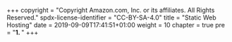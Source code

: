 +++
copyright = "Copyright Amazon.com, Inc. or its affiliates. All Rights Reserved."
spdx-license-identifier = "CC-BY-SA-4.0"
title = "Static Web Hosting"
date = 2019-09-09T17:41:51+01:00
weight = 10
chapter = true
pre = "<b>1. </b>"
+++
